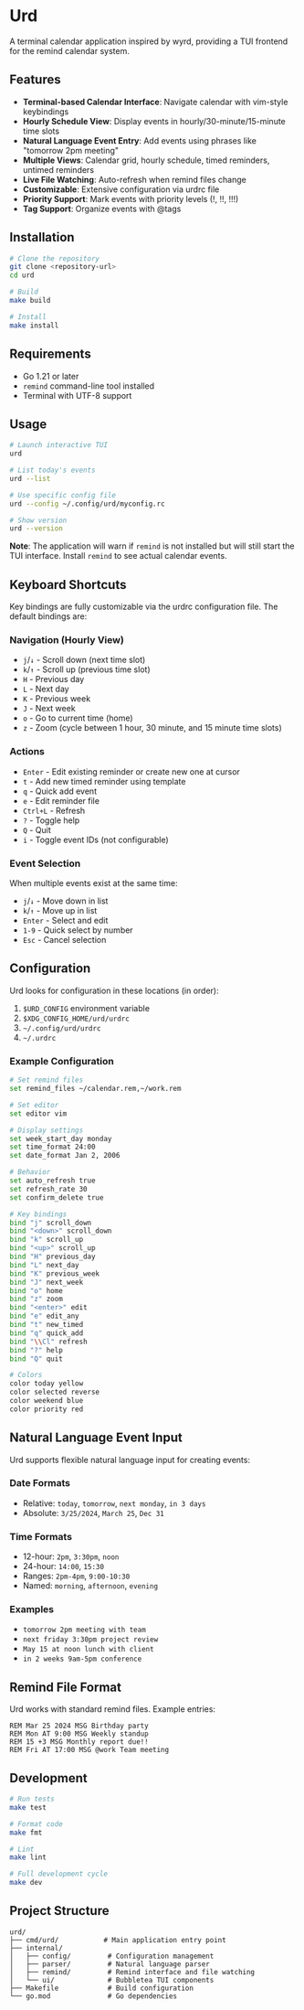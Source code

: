 # Urd

A terminal calendar application inspired by wyrd, providing a TUI frontend for the remind calendar system.

## Features

- **Terminal-based Calendar Interface**: Navigate calendar with vim-style keybindings
- **Hourly Schedule View**: Display events in hourly/30-minute/15-minute time slots
- **Natural Language Event Entry**: Add events using phrases like "tomorrow 2pm meeting"
- **Multiple Views**: Calendar grid, hourly schedule, timed reminders, untimed reminders
- **Live File Watching**: Auto-refresh when remind files change
- **Customizable**: Extensive configuration via urdrc file
- **Priority Support**: Mark events with priority levels (!, !!, !!!)
- **Tag Support**: Organize events with @tags

## Installation

```bash
# Clone the repository
git clone <repository-url>
cd urd

# Build
make build

# Install
make install
```

## Requirements

- Go 1.21 or later
- `remind` command-line tool installed
- Terminal with UTF-8 support

## Usage

```bash
# Launch interactive TUI
urd

# List today's events
urd --list

# Use specific config file
urd --config ~/.config/urd/myconfig.rc

# Show version
urd --version
```

**Note**: The application will warn if `remind` is not installed but will still start the TUI interface. Install `remind` to see actual calendar events.

## Keyboard Shortcuts

Key bindings are fully customizable via the urdrc configuration file. The default bindings are:

### Navigation (Hourly View)
- `j`/`↓` - Scroll down (next time slot)
- `k`/`↑` - Scroll up (previous time slot)
- `H` - Previous day
- `L` - Next day
- `K` - Previous week
- `J` - Next week
- `o` - Go to current time (home)
- `z` - Zoom (cycle between 1 hour, 30 minute, and 15 minute time slots)

### Actions
- `Enter` - Edit existing reminder or create new one at cursor
- `t` - Add new timed reminder using template
- `q` - Quick add event
- `e` - Edit reminder file
- `Ctrl+L` - Refresh
- `?` - Toggle help
- `Q` - Quit
- `i` - Toggle event IDs (not configurable)

### Event Selection
When multiple events exist at the same time:
- `j`/`↓` - Move down in list
- `k`/`↑` - Move up in list
- `Enter` - Select and edit
- `1-9` - Quick select by number
- `Esc` - Cancel selection

## Configuration

Urd looks for configuration in these locations (in order):
1. `$URD_CONFIG` environment variable
2. `$XDG_CONFIG_HOME/urd/urdrc`
3. `~/.config/urd/urdrc`
4. `~/.urdrc`

### Example Configuration

```bash
# Set remind files
set remind_files ~/calendar.rem,~/work.rem

# Set editor
set editor vim

# Display settings
set week_start_day monday
set time_format 24:00
set date_format Jan 2, 2006

# Behavior
set auto_refresh true
set refresh_rate 30
set confirm_delete true

# Key bindings
bind "j" scroll_down
bind "<down>" scroll_down
bind "k" scroll_up
bind "<up>" scroll_up
bind "H" previous_day
bind "L" next_day
bind "K" previous_week
bind "J" next_week
bind "o" home
bind "z" zoom
bind "<enter>" edit
bind "e" edit_any
bind "t" new_timed
bind "q" quick_add
bind "\\Cl" refresh
bind "?" help
bind "Q" quit

# Colors
color today yellow
color selected reverse
color weekend blue
color priority red
```

## Natural Language Event Input

Urd supports flexible natural language input for creating events:

### Date Formats
- Relative: `today`, `tomorrow`, `next monday`, `in 3 days`
- Absolute: `3/25/2024`, `March 25`, `Dec 31`

### Time Formats
- 12-hour: `2pm`, `3:30pm`, `noon`
- 24-hour: `14:00`, `15:30`
- Ranges: `2pm-4pm`, `9:00-10:30`
- Named: `morning`, `afternoon`, `evening`

### Examples
- `tomorrow 2pm meeting with team`
- `next friday 3:30pm project review`
- `May 15 at noon lunch with client`
- `in 2 weeks 9am-5pm conference`

## Remind File Format

Urd works with standard remind files. Example entries:

```
REM Mar 25 2024 MSG Birthday party
REM Mon AT 9:00 MSG Weekly standup
REM 15 +3 MSG Monthly report due!!
REM Fri AT 17:00 MSG @work Team meeting
```

## Development

```bash
# Run tests
make test

# Format code
make fmt

# Lint
make lint

# Full development cycle
make dev
```

## Project Structure

```
urd/
├── cmd/urd/           # Main application entry point
├── internal/
│   ├── config/         # Configuration management
│   ├── parser/         # Natural language parser
│   ├── remind/         # Remind interface and file watching
│   └── ui/             # Bubbletea TUI components
├── Makefile            # Build configuration
└── go.mod              # Go dependencies
```
